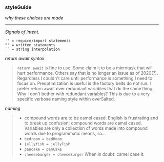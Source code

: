 ### styleGuide 
_why these choices are made_

---
_Signals of Intent._
```
'' = require/import statements
"" = written statements
`` = string interpolation
```

_return await syntax_

>`return await` is fine to use. Some claim it to be a microtask that will hurt performance. Others say that
is no longer an issue as of 2020(?). Regardless I couldn't care until performance is something I need to focus on. 
> Preoptimization is useful is the factory belts do not run.
I prefer return await over redundant variables that do the same thing. Why I don't bother with redundant variables? 
> This is due to a very specific verbose naming style within overSalted. 

_naming_
>* compound words are to be camel cased.  English is frustrating and to break up confusion: compound words are camel 
   > cased. Variables are only a collection of words made into compound words due to programmatic means, so...
>  * `bedroom = bedRoom`. 
>  * `jellyfish = jellyFish`
>  * `pancake = panCake` 
>  * `cheeseburger = cheeseBurger`
>  When in doubt: camel case it.

